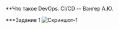 **Что такое DevOps. СI/СD -- Вангер А.Ю.


***Задание 1
![Скриншот-1](https://github.com/NateUrlUseless/sdvps-materials/main/CICD/1.png)
